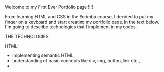 Welcome to my First Ever Portfolio page !!!!


From learning HTML and CSS in the Scrimba course, I decided to put my finger on a keyboard and start creating my portfolio page. In the text below, I'm going to describe technologies that I implement in my codes.

THE TECHNOLOGIES

HTML:
  - implementing semantic HTML,
  - understanding of basic concepts like div, img, button, link etc.,
  - 
